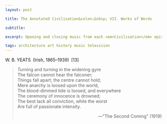 ```yaml
---
layout: post

title: The Annotated Civilisation&colon;&nbsp; VII. Works of Words

subtitle: 

excerpt: Opening and closing music from each <em>Civilisation</em> episode <br />

tags: architecture art history music television
---
```


W. B. YEATS&ensp;(Irish, 1865–1939)&ensp;[13] <br/>
>Turning and turning in the widening gyre <br/>
>The falcon cannot hear the falconer; <br/>
>Things fall apart; the centre cannot hold; <br/>
>Mere anarchy is loosed upon the world, <br/>
>The blood-dimmed tide is loosed, and everywhere <br/>
>The ceremony of innocence is drowned; <br/>
>The best lack all conviction, while the worst <br/> 
>Are full of passionate intensity.
> <p align="right">—"The Second Coming" (1919)

